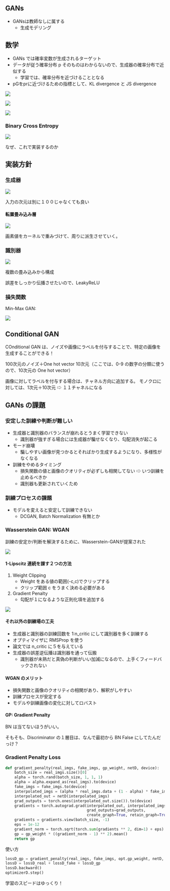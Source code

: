 ## GANs
- GANsは教師なしに属する
    - 生成モデリング

## 数学
- GANs では確率変数が生成されるターゲット
- データが従う確率分布 p そのものはわからないので、生成器の確率分布で近似する
    - 学習では、確率分布を近づけることとなる
- pGをprに近づけるための指標として、KL divergence と JS divergence

![](imgs/divergence.png)

![](imgs/gan_loss.png)

![](imgs/expectation.png)

### Binary Cross Entropy
![](imgs/binary_cross_entropy.png)

なぜ、これで実装するのか


## 実装方針

### 生成器
![](imgs/generator.png)

入力の次元は別に１００じゃなくても良い

#### 転置畳み込み層
![](imgs/transpose_conv.png)

画素値をカーネルで重みづけて、周りに派生させていく。

### 識別器
![](imgs/disc.png)

複数の畳み込みから構成

誤差をしっかり伝播させたいので、LeakyReLU

### 損失関数
Min-Max GAN: 

![](imgs/loss_func.png)


## Conditional GAN
COnditional GAN は、ノイズや画像にラベルを付与することで、特定の画像を生成することができる！

100次元のノイズ＋One hot vector 10次元（ここでは、0-9 の数字の分類に使うので、10次元の One hot vector）

画像に対してラベルを付与する場合は、チャネル方向に追加する。
モノクロに対しては、1次元＋10次元 ⇨ １１チャネルになる

## GANs の課題

### 安定した訓練や判断が難しい
- 生成器と識別器のバランスが崩れるとうまく学習できない
    - 識別器が強すぎる場合には生成器が騙せなくなり、勾配消失が起こる
- モード崩壊
    - 騙しやすい画像が見つかるとそればかり生成するようになり、多様性がなくなる
- 訓練をやめるタイミング
    - 損失関数の値と画像のクオリティが必ずしも相関してない ⇨ いつ訓練を止めるべきか
    - 識別器も更新されていくため

### 訓練プロセスの課題
- モデルを変えると安定して訓練できない
    - DCGAN, Batch Normalization 有無とか

### Wasserstein GAN: WGAN
訓練の安定か/判断を解決するために、Wasserstein-GANが提案された

![](imgs/wasserstein_gan.png)

#### 1-Lipscitz 連続を課す２つの方法
1. Weight Clipping
    * Weight をある値の範囲(-c,c)でクリップする
    * クリップ範囲 c をうまく決める必要がある
1. Gradient Penalty
    * 勾配が１になるような正則化項を追加する

![](imgs/gradient_penalty.png)

#### それ以外の訓練場の工夫
- 生成器と識別器の訓練回数を 1:n_critic にして識別器を多く訓練する
- オプティマイザに RMSProp を使う
- 論文では n_critic に５を与えている
- 生成器の誤差逆伝播は識別器を通って伝搬
    - 識別器が未熟だと真偽の判断がいい加減になるので、上手くフィードバックされない

#### WGAN のメリット
- 損失関数と画像のクオリティの相関があり、解釈がしやすい
- 訓練プロセスが安定する
- モデルや訓練画像の変化に対してロバスト

#### GP: Gradient Penalty
BN は当てないほうがいい。

そもそも、Discriminator の１層目は、なんで最初から BN False にしてたんだっけ？

### Gradient Penalty Loss
``` python
def gradient_penalty(real_imgs, fake_imgs, gp_weight, netD, device):
    batch_size = real_imgs.size()[0]
    alpha = torch.rand(batch_size, 1, 1, 1)
    alpha = alpha.expand_as(real_imgs).to(device)
    fake_imgs = fake_imgs.to(device)
    interpolated_imgs = (alpha * real_imgs.data + (1 - alpha) * fake_imgs.data).requires_grad_()
    interpolated_out = netD(interpolated_imgs)
    grad_outputs = torch.ones(interpolated_out.size()).to(device)
    gradients = torch.autograd.grad(interpolated_out, interpolated_imgs,
                                    grad_outputs=grad_outputs,
                                    create_graph=True, retain_graph=True)[0]
    gradients = gradients.view(batch_size, -1)
    eps = 1e-12
    gradient_norm = torch.sqrt(torch.sum(gradients ** 2, dim=1) + eps)
    gp = gp_weight * ((gradient_norm - 1) ** 2).mean()
    return gp
```

使い方

``` python
lossD_gp = gradient_penalty(real_imgs, fake_imgs, opt.gp_weight, netD, device)
lossD = lossD_real + lossD_fake + lossD_gp
lossD.backward()
optimizerD.step()
```

学習のスピードはゆっくり！
